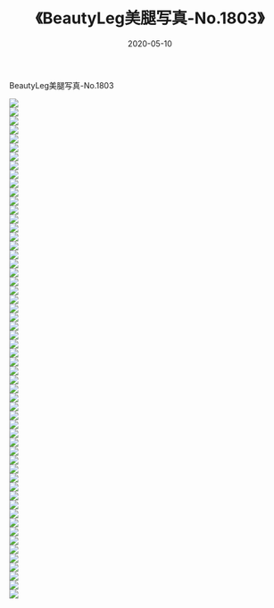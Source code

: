 ﻿---
layout: post
title:  《BeautyLeg美腿写真-No.1803》
date:   2020-05-10
img: http://img.660000.xyz/Sharelink/网络美图/2020/BeautyLeg美腿写真-No.1803/000.jpg
categories: [美女, 清纯, 唯美]
---

BeautyLeg美腿写真-No.1803

  ![](http://img.660000.xyz/Sharelink/网络美图/2020/BeautyLeg美腿写真-No.1803/001.jpg) <br> ![](http://img.660000.xyz/Sharelink/网络美图/2020/BeautyLeg美腿写真-No.1803/002.jpg) <br> ![](http://img.660000.xyz/Sharelink/网络美图/2020/BeautyLeg美腿写真-No.1803/003.jpg) <br> ![](http://img.660000.xyz/Sharelink/网络美图/2020/BeautyLeg美腿写真-No.1803/004.jpg) <br> ![](http://img.660000.xyz/Sharelink/网络美图/2020/BeautyLeg美腿写真-No.1803/005.jpg) <br> ![](http://img.660000.xyz/Sharelink/网络美图/2020/BeautyLeg美腿写真-No.1803/006.jpg) <br> ![](http://img.660000.xyz/Sharelink/网络美图/2020/BeautyLeg美腿写真-No.1803/007.jpg) <br> ![](http://img.660000.xyz/Sharelink/网络美图/2020/BeautyLeg美腿写真-No.1803/008.jpg) <br> ![](http://img.660000.xyz/Sharelink/网络美图/2020/BeautyLeg美腿写真-No.1803/009.jpg) <br> ![](http://img.660000.xyz/Sharelink/网络美图/2020/BeautyLeg美腿写真-No.1803/010.jpg) <br> ![](http://img.660000.xyz/Sharelink/网络美图/2020/BeautyLeg美腿写真-No.1803/011.jpg) <br> ![](http://img.660000.xyz/Sharelink/网络美图/2020/BeautyLeg美腿写真-No.1803/012.jpg) <br> ![](http://img.660000.xyz/Sharelink/网络美图/2020/BeautyLeg美腿写真-No.1803/013.jpg) <br> ![](http://img.660000.xyz/Sharelink/网络美图/2020/BeautyLeg美腿写真-No.1803/014.jpg) <br> ![](http://img.660000.xyz/Sharelink/网络美图/2020/BeautyLeg美腿写真-No.1803/015.jpg) <br> ![](http://img.660000.xyz/Sharelink/网络美图/2020/BeautyLeg美腿写真-No.1803/016.jpg) <br> ![](http://img.660000.xyz/Sharelink/网络美图/2020/BeautyLeg美腿写真-No.1803/017.jpg) <br> ![](http://img.660000.xyz/Sharelink/网络美图/2020/BeautyLeg美腿写真-No.1803/018.jpg) <br> ![](http://img.660000.xyz/Sharelink/网络美图/2020/BeautyLeg美腿写真-No.1803/019.jpg) <br> ![](http://img.660000.xyz/Sharelink/网络美图/2020/BeautyLeg美腿写真-No.1803/020.jpg) <br> ![](http://img.660000.xyz/Sharelink/网络美图/2020/BeautyLeg美腿写真-No.1803/021.jpg) <br> ![](http://img.660000.xyz/Sharelink/网络美图/2020/BeautyLeg美腿写真-No.1803/022.jpg) <br> ![](http://img.660000.xyz/Sharelink/网络美图/2020/BeautyLeg美腿写真-No.1803/023.jpg) <br> ![](http://img.660000.xyz/Sharelink/网络美图/2020/BeautyLeg美腿写真-No.1803/024.jpg) <br> ![](http://img.660000.xyz/Sharelink/网络美图/2020/BeautyLeg美腿写真-No.1803/025.jpg) <br> ![](http://img.660000.xyz/Sharelink/网络美图/2020/BeautyLeg美腿写真-No.1803/026.jpg) <br> ![](http://img.660000.xyz/Sharelink/网络美图/2020/BeautyLeg美腿写真-No.1803/027.jpg) <br> ![](http://img.660000.xyz/Sharelink/网络美图/2020/BeautyLeg美腿写真-No.1803/028.jpg) <br> ![](http://img.660000.xyz/Sharelink/网络美图/2020/BeautyLeg美腿写真-No.1803/029.jpg) <br> ![](http://img.660000.xyz/Sharelink/网络美图/2020/BeautyLeg美腿写真-No.1803/030.jpg) <br> ![](http://img.660000.xyz/Sharelink/网络美图/2020/BeautyLeg美腿写真-No.1803/031.jpg) <br> ![](http://img.660000.xyz/Sharelink/网络美图/2020/BeautyLeg美腿写真-No.1803/032.jpg) <br> ![](http://img.660000.xyz/Sharelink/网络美图/2020/BeautyLeg美腿写真-No.1803/033.jpg) <br> ![](http://img.660000.xyz/Sharelink/网络美图/2020/BeautyLeg美腿写真-No.1803/034.jpg) <br> ![](http://img.660000.xyz/Sharelink/网络美图/2020/BeautyLeg美腿写真-No.1803/035.jpg) <br> ![](http://img.660000.xyz/Sharelink/网络美图/2020/BeautyLeg美腿写真-No.1803/036.jpg) <br> ![](http://img.660000.xyz/Sharelink/网络美图/2020/BeautyLeg美腿写真-No.1803/037.jpg) <br> ![](http://img.660000.xyz/Sharelink/网络美图/2020/BeautyLeg美腿写真-No.1803/038.jpg) <br> ![](http://img.660000.xyz/Sharelink/网络美图/2020/BeautyLeg美腿写真-No.1803/039.jpg) <br> ![](http://img.660000.xyz/Sharelink/网络美图/2020/BeautyLeg美腿写真-No.1803/040.jpg) <br> ![](http://img.660000.xyz/Sharelink/网络美图/2020/BeautyLeg美腿写真-No.1803/041.jpg) <br> ![](http://img.660000.xyz/Sharelink/网络美图/2020/BeautyLeg美腿写真-No.1803/042.jpg) <br> ![](http://img.660000.xyz/Sharelink/网络美图/2020/BeautyLeg美腿写真-No.1803/043.jpg) <br> ![](http://img.660000.xyz/Sharelink/网络美图/2020/BeautyLeg美腿写真-No.1803/044.jpg) <br> ![](http://img.660000.xyz/Sharelink/网络美图/2020/BeautyLeg美腿写真-No.1803/045.jpg) <br> ![](http://img.660000.xyz/Sharelink/网络美图/2020/BeautyLeg美腿写真-No.1803/046.jpg) <br> ![](http://img.660000.xyz/Sharelink/网络美图/2020/BeautyLeg美腿写真-No.1803/047.jpg) <br> ![](http://img.660000.xyz/Sharelink/网络美图/2020/BeautyLeg美腿写真-No.1803/048.jpg) <br> ![](http://img.660000.xyz/Sharelink/网络美图/2020/BeautyLeg美腿写真-No.1803/049.jpg) <br> ![](http://img.660000.xyz/Sharelink/网络美图/2020/BeautyLeg美腿写真-No.1803/050.jpg) <br> ![](http://img.660000.xyz/Sharelink/网络美图/2020/BeautyLeg美腿写真-No.1803/051.jpg) <br> ![](http://img.660000.xyz/Sharelink/网络美图/2020/BeautyLeg美腿写真-No.1803/052.jpg) <br> ![](http://img.660000.xyz/Sharelink/网络美图/2020/BeautyLeg美腿写真-No.1803/053.jpg) <br> ![](http://img.660000.xyz/Sharelink/网络美图/2020/BeautyLeg美腿写真-No.1803/054.jpg) <br> ![](http://img.660000.xyz/Sharelink/网络美图/2020/BeautyLeg美腿写真-No.1803/055.jpg) <br> ![](http://img.660000.xyz/Sharelink/网络美图/2020/BeautyLeg美腿写真-No.1803/056.jpg) <br>